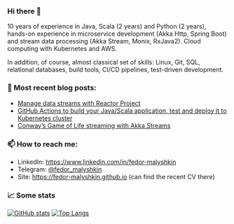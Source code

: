 ### Hi there 👋
10 years of experience in Java, Scala (2 years) and Python (2 years), hands-on experience in microservice development (Akka Http, Spring Boot) and stream data processing (Akka Stream, Monix, RxJava2).
Cloud computing with Kubernetes and AWS. 

In addition, of course, almost classical set of skills: Linux, Git, SQL, relational databases, build tools, CI/CD pipelines, test-driven development. 

### 📝 Most recent blog posts:
* [Manage data streams with Reactor Project](https://fedor-malyshkin.medium.com/manage-data-streams-with-reactor-project-da56922a8c4c)
* [GitHub Actions to build your Java/Scala application, test and deploy it to Kubernetes cluster](https://levelup.gitconnected.com/github-actions-to-build-your-java-scala-application-test-and-deploy-it-to-kubernetes-cluster-484779dfc200)  
* [Conway’s Game of Life streaming with Akka Streams](https://fedor-malyshkin.medium.com/conways-game-of-life-streaming-with-akka-streams-abddb9773d48)

### 📫 How to reach me:
* LinkedIn: https://www.linkedin.com/in/fedor-malyshkin
* Telegram: [@fedor_malyshkin](https://t.me/fedor_malyshkin)
* Site: https://fedor-malyshkin.github.io (can find the recent CV there)

### :chart_with_upwards_trend: Some stats
[![GitHub stats](https://github-readme-stats.vercel.app/api?username=fedor-malyshkin&show_icons=true&count_private=true&hide=contribs)](https://github.com/fedor-malyshkin)
[![Top Langs](https://github-readme-stats.vercel.app/api/top-langs/?username=fedor-malyshkin&hide=javascript,html,CSS&layout=compact&exclude_repo=hflabs_am,magnetosoft_big_archive,magnetosoft_magnet)](https://github.com/fedor-malyshkin)


